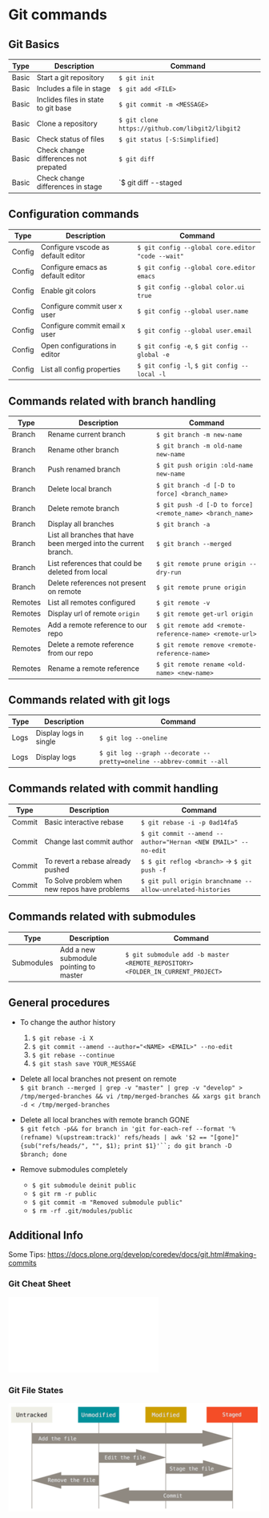 # Git commands

## Git Basics
| Type  | Description                           | Command                                          |
| ----- | ------------------------------------- | ------------------------------------------------ |
| Basic | Start a git repository                | `$ git init`                                     |
| Basic | Includes a file in stage              | `$ git add <FILE>`                               |
| Basic | Inclides files in state to git base   | `$ git commit -m <MESSAGE>`                      |
| Basic | Clone a repository                    | `$ git clone https://github.com/libgit2/libgit2` |
| Basic | Check status of files                 | `$ git status [-S:Simplified]`                   |
| Basic | Check change differences not prepated | `$ git diff`                                     |
| Basic | Check change differences in stage     | `$ git diff --staged | --cached`                 |


## Configuration commands
| Type   | Description                        | Command                                           |
| ------ | ---------------------------------- | ------------------------------------------------- |
| Config | Configure vscode as default editor | `$ git config --global core.editor "code --wait"` |
| Config | Configure emacs as default editor  | `$ git config --global core.editor emacs`         |
| Config | Enable git colors                  | `$ git config --global color.ui true`             |
| Config | Configure commit user x user       | `$ git config --global user.name`                 |
| Config | Configure commit email x user      | `$ git config --global user.email`                |
| Config | Open configurations in editor      | `$ git config -e`, `$ git config --global -e`     |
| Config | List all config properties         | `$ git config -l`, `$ git config --local -l`      |

## Commands related with branch handling
| Type    | Description                                                      | Command                                                   |
| ------- | ---------------------------------------------------------------- | --------------------------------------------------------- |
| Branch  | Rename current branch                                            | `$ git branch -m new-name`                                |
| Branch  | Rename other branch                                              | `$ git branch -m old-name new-name`                       |
| Branch  | Push renamed branch                                              | `$ git push origin :old-name new-name`                    |
| Branch  | Delete local branch                                              | `$ git branch -d [-D to force] <branch_name>`             |
| Branch  | Delete remote branch                                             | `$ git push -d [-D to force] <remote_name> <branch_name>` |
| Branch  | Display all branches                                             | `$ git branch -a`                                         |
| Branch  | List all branches that have been merged into the current branch. | <code>$ git branch --merged</code>                        |
| Branch  | List references that could be deleted from local                 | `$ git remote prune origin --dry-run`                     |
| Branch  | Delete references not present on remote                          | `$ git remote prune origin`                               |
| Remotes | List all remotes configured                                      | `$ git remote -v `                                        |
| Remotes | Display url of remote `origin`                                   | `$ git remote get-url origin`                             |
| Remotes | Add a remote reference to our repo                               | `$ git remote add <remote-reference-name> <remote-url>`   |
| Remotes | Delete a remote reference from our repo                          | `$ git remote remove <remote-reference-name>`             |
| Remotes | Rename a remote reference                                        | `$ git remote rename <old-name> <new-name>`               |

## Commands related with git logs
| Type | Description            | Command                                                               |
| ---- | ---------------------- | --------------------------------------------------------------------- |
| Logs | Display logs in single | `$ git log --oneline`                                                 |
| Logs | Display logs           | `$ git log --graph --decorate --pretty=oneline --abbrev-commit --all` |

## Commands related with commit handling
| Type   | Description                                   | Command                                                        |
| ------ | --------------------------------------------- | -------------------------------------------------------------- |
| Commit | Basic interactive rebase                      | `$ git rebase -i -p 0ad14fa5`                                  |
| Commit | Change last commit author                     | `$ git commit --amend --author="Hernan <NEW EMAIL>" --no-edit` |
| Commit | To revert a rebase already pushed             | `$ $ git reflog <branch>` -> `$ git push -f`                   |
| Commit | To Solve problem when new repos have problems | `$ git pull origin branchname --allow-unrelated-histories`     |

## Commands related with submodules
| Type       | Description                            | Command                                                                         |
| ---------- | -------------------------------------- | ------------------------------------------------------------------------------- |
| Submodules | Add a new submodule pointing to master | `$ git submodule add -b master <REMOTE_REPOSITORY> <FOLDER_IN_CURRENT_PROJECT>` |

## General procedures
- To change the author history  
  1. `$ git rebase -i X`
  1. `$ git commit --amend --author="<NAME> <EMAIL>" --no-edit`
  1. `$ git rebase --continue`
  1. `$ git stash save YOUR_MESSAGE`  
   
- Delete all local branches not present on remote  
     `$ git branch --merged | grep -v "master" | grep -v "develop" > /tmp/merged-branches && vi /tmp/merged-branches && xargs git branch -d < /tmp/merged-branches`

- Delete all local branches with remote branch GONE  
    `$ git fetch -p&& for branch in 'git for-each-ref --format '%(refname) %(upstream:track)' refs/heads | awk '$2 == "[gone]" {sub("refs/heads/", "", $1); print $1}'``; do git branch -D $branch; done`

- Remove submodules completely
  - `$ git submodule deinit public`
  - `$ git rm -r public`
  - `$ git commit -m "Removed submodule public"`
  - `$ rm -rf .git/modules/public`


## Additional Info
Some Tips: https://docs.plone.org/develop/coredev/docs/git.html#making-commits

### Git Cheat Sheet
![Git cheat sheet](./images/1.git-cheat-sheet.pdf)

### Git File States
![Git file status](./images/2.file-states.png)
